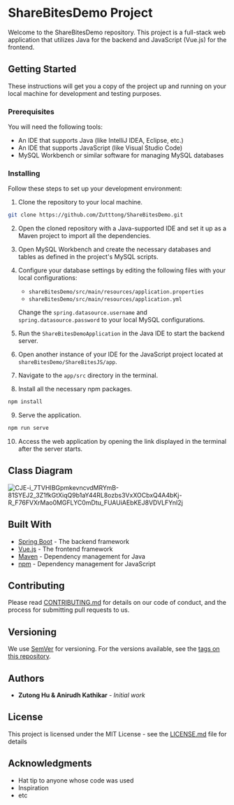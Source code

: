 # ShareBitesDemo Project

Welcome to the ShareBitesDemo repository. This project is a full-stack web application that utilizes Java for the backend and JavaScript (Vue.js) for the frontend.

## Getting Started

These instructions will get you a copy of the project up and running on your local machine for development and testing purposes. 

### Prerequisites

You will need the following tools:

- An IDE that supports Java (like IntelliJ IDEA, Eclipse, etc.)
- An IDE that supports JavaScript (like Visual Studio Code)
- MySQL Workbench or similar software for managing MySQL databases

### Installing

Follow these steps to set up your development environment:

1. Clone the repository to your local machine.

```bash
git clone https://github.com/Zutttong/ShareBitesDemo.git
```

2. Open the cloned repository with a Java-supported IDE and set it up as a Maven project to import all the dependencies.

3. Open MySQL Workbench and create the necessary databases and tables as defined in the project's MySQL scripts.

4. Configure your database settings by editing the following files with your local configurations:

   - `shareBitesDemo/src/main/resources/application.properties`
   - `shareBitesDemo/src/main/resources/application.yml`

   Change the `spring.datasource.username` and `spring.datasource.password` to your local MySQL configurations.

5. Run the `ShareBitesDemoApplication` in the Java IDE to start the backend server.

6. Open another instance of your IDE for the JavaScript project located at `shareBitesDemo/ShareBitesJS/app`.

7. Navigate to the `app/src` directory in the terminal.

8. Install all the necessary npm packages.

```bash
npm install
```

9. Serve the application.

```bash
npm run serve
```

10. Access the web application by opening the link displayed in the terminal after the server starts.


## Class Diagram
![CJE-i_7TVHIBGpmkevncvdMRYmB-81SYEJ2_3Z1fkGtXiqQ9b1aY44RL8ozbs3VxXOCbxQ4A4bKj-R_F76FVXrMao0MGFLYC0mDtu_FUAUiAEbKEJ8VDVLFYnI2j](https://github.com/Zutttong/shareBitesDemo/assets/96896214/45975488-f6df-46f7-aaa4-59c9ec69f4f1)

## Built With

* [Spring Boot](https://spring.io/projects/spring-boot) - The backend framework
* [Vue.js](https://vuejs.org/) - The frontend framework
* [Maven](https://maven.apache.org/) - Dependency management for Java
* [npm](https://npmjs.com/) - Dependency management for JavaScript

## Contributing

Please read [CONTRIBUTING.md](https://github.com/Zutttong/ShareBitesDemo/CONTRIBUTING.md) for details on our code of conduct, and the process for submitting pull requests to us.

## Versioning

We use [SemVer](http://semver.org/) for versioning. For the versions available, see the [tags on this repository](https://github.com/Zutttong/ShareBitesDemo/tags). 

## Authors

* **Zutong Hu & Anirudh Kathikar** - *Initial work*

## License

This project is licensed under the MIT License - see the [LICENSE.md](LICENSE.md) file for details

## Acknowledgments

* Hat tip to anyone whose code was used
* Inspiration
* etc
```
